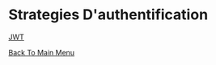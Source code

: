 # Strategies D'authentification #

[JWT](./strategy-jwt/README.md)

[Back To Main Menu](../../README.md)
